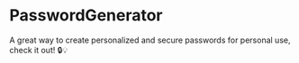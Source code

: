 # PasswordGenerator
A great way to create personalized and secure passwords for personal use, check it out! 🔒💡
